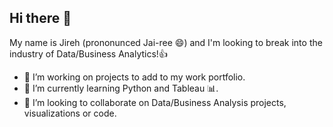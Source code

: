 ## Hi there 👋

My name is Jireh (prononunced Jai-ree 😄) and I'm looking to break into the industry of Data/Business Analytics!👍

- 🔭 I’m working on projects to add to my work portfolio.
- 🐍 I’m currently learning Python and Tableau 📊.
- 👯 I’m looking to collaborate on Data/Business Analysis projects, visualizations or code.
<!--
**JirehHorton/jirehhorton** is a ✨ _special_ ✨ repository because its `README.md` (this file) appears on your GitHub profile.

Here are some ideas to get you started:

- 🔭 I’m currently working on ...
- 🌱 I’m currently learning ...
- 👯 I’m looking to collaborate on ...
- 🤔 I’m looking for help with ...
- 💬 Ask me about ...
- 📫 How to reach me: ...
- 😄 Pronouns: ...
- ⚡ Fun fact: ...
-->
